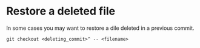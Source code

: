 # Restore a deleted file

In some cases you may want to restore a dile deleted in a previous commit.

`git checkout <deleting_commit>^ -- <filename>`